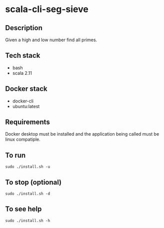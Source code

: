 # scala-cli-seg-sieve

## Description
Given a high and low number find all primes.

## Tech stack
- bash
- scala 2.11

## Docker stack
- docker-cli
- ubuntu:latest

## Requirements
Docker desktop must be installed and the application
being called must be linux compatiple.

## To run
`sudo ./install.sh -u`

## To stop (optional)
`sudo ./install.sh -d`

## To see help
`sudo ./install.sh -h`
